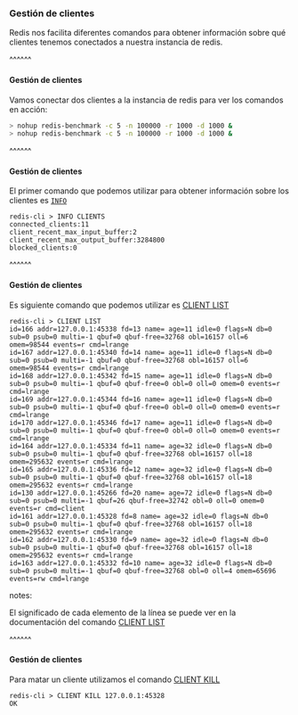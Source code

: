 ### Gestión de clientes

Redis nos facilita diferentes comandos para obtener información sobre qué clientes tenemos
conectados a nuestra instancia de redis.

^^^^^^

#### Gestión de clientes

Vamos conectar dos clientes a la instancia de redis para ver los comandos en acción:

```bash 
> nohup redis-benchmark -c 5 -n 100000 -r 1000 -d 1000 &
> nohup redis-benchmark -c 5 -n 100000 -r 1000 -d 1000 &
```

^^^^^^

#### Gestión de clientes

El primer comando que podemos utilizar para obtener información sobre los clientes es 
[`INFO`](https://redis.io/commands/info)

```redis-cli
redis-cli > INFO CLIENTS
connected_clients:11
client_recent_max_input_buffer:2
client_recent_max_output_buffer:3284800
blocked_clients:0 
```

^^^^^^

#### Gestión de clientes

Es siguiente comando que podemos utilizar es [CLIENT LIST](https://redis.io/commands/client-list)

```redis-cli
redis-cli > CLIENT LIST
id=166 addr=127.0.0.1:45338 fd=13 name= age=11 idle=0 flags=N db=0 sub=0 psub=0 multi=-1 qbuf=0 qbuf-free=32768 obl=16157 oll=6 omem=98544 events=r cmd=lrange
id=167 addr=127.0.0.1:45340 fd=14 name= age=11 idle=0 flags=N db=0 sub=0 psub=0 multi=-1 qbuf=0 qbuf-free=32768 obl=16157 oll=6 omem=98544 events=r cmd=lrange
id=168 addr=127.0.0.1:45342 fd=15 name= age=11 idle=0 flags=N db=0 sub=0 psub=0 multi=-1 qbuf=0 qbuf-free=0 obl=0 oll=0 omem=0 events=r cmd=lrange
id=169 addr=127.0.0.1:45344 fd=16 name= age=11 idle=0 flags=N db=0 sub=0 psub=0 multi=-1 qbuf=0 qbuf-free=0 obl=0 oll=0 omem=0 events=r cmd=lrange
id=170 addr=127.0.0.1:45346 fd=17 name= age=11 idle=0 flags=N db=0 sub=0 psub=0 multi=-1 qbuf=0 qbuf-free=0 obl=0 oll=0 omem=0 events=r cmd=lrange
id=164 addr=127.0.0.1:45334 fd=11 name= age=32 idle=0 flags=N db=0 sub=0 psub=0 multi=-1 qbuf=0 qbuf-free=32768 obl=16157 oll=18 omem=295632 events=r cmd=lrange
id=165 addr=127.0.0.1:45336 fd=12 name= age=32 idle=0 flags=N db=0 sub=0 psub=0 multi=-1 qbuf=0 qbuf-free=32768 obl=16157 oll=18 omem=295632 events=r cmd=lrange
id=130 addr=127.0.0.1:45266 fd=20 name= age=72 idle=0 flags=N db=0 sub=0 psub=0 multi=-1 qbuf=26 qbuf-free=32742 obl=0 oll=0 omem=0 events=r cmd=client
id=161 addr=127.0.0.1:45328 fd=8 name= age=32 idle=0 flags=N db=0 sub=0 psub=0 multi=-1 qbuf=0 qbuf-free=32768 obl=16157 oll=18 omem=295632 events=r cmd=lrange
id=162 addr=127.0.0.1:45330 fd=9 name= age=32 idle=0 flags=N db=0 sub=0 psub=0 multi=-1 qbuf=0 qbuf-free=32768 obl=16157 oll=18 omem=295632 events=r cmd=lrange
id=163 addr=127.0.0.1:45332 fd=10 name= age=32 idle=0 flags=N db=0 sub=0 psub=0 multi=-1 qbuf=0 qbuf-free=32768 obl=0 oll=4 omem=65696 events=rw cmd=lrange 
```

notes:

El significado de cada elemento de la línea se puede ver en la documentación del comando [CLIENT LIST](https://redis.io/commands/client-list)

^^^^^^

#### Gestión de clientes

Para matar un cliente utilizamos el comando [CLIENT KILL](https://redis.io/commands/client-kill)

```redis-cli
redis-cli > CLIENT KILL 127.0.0.1:45328
OK
```
